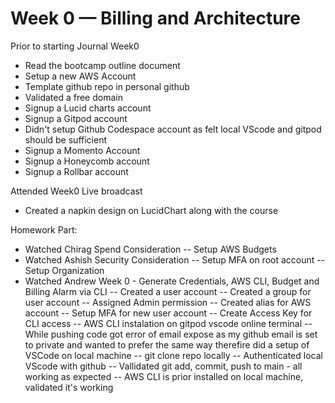 # Week 0 — Billing and Architecture

Prior to starting Journal Week0
- Read the bootcamp outline document
- Setup a new AWS Account
- Template github repo in personal github
- Validated a free domain
- Signup a Lucid charts account
- Signup a Gitpod account
- Didn't setup Github Codespace account as felt local VScode and gitpod should be sufficient
- Signup a Momento Account
- Signup a Honeycomb account
- Signup a Rollbar account

Attended Week0 Live broadcast
- Created a napkin design on LucidChart along with the course

Homework Part:
- Watched Chirag Spend Consideration
-- Setup AWS Budgets
- Watched Ashish Security Consideration
-- Setup MFA on root account
-- Setup Organization
- Watched Andrew Week 0 - Generate Credentials, AWS CLI, Budget and Billing Alarm via CLI
-- Created a user account
-- Created a group for user account
-- Assigned Admin permission
-- Created alias for AWS account
-- Setup MFA for new user account
-- Create Access Key for CLI access
-- AWS CLI instalation on gitpod vscode online terminal
-- While pushing code got error of email expose as my github email is set to private and wanted to prefer the same way therefire did a setup of VSCode on local machine
-- git clone repo locally
-- Authenticated local VScode with github
-- Vallidated git add, commit, push to main - all working as expected
-- AWS CLI is prior installed on local machine, validated it's working

